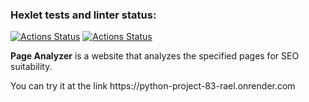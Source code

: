 ### Hexlet tests and linter status:
[![Actions Status](https://github.com/Andrey-Barinov/python-project-83/actions/workflows/hexlet-check.yml/badge.svg)](https://github.com/Andrey-Barinov/python-project-83/actions)
[![Actions Status](https://github.com/Andrey-Barinov/python-project-83/actions/workflows/pyci.yml/badge.svg)](https://github.com/Andrey-Barinov/python-project-83/actions)

<b>Page Analyzer</b>  is a website that analyzes the specified pages for SEO suitability.
<p>You can try it at the link https://python-project-83-rael.onrender.com </p>
